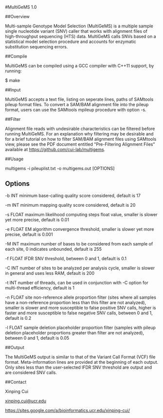 #MultiGeMS 1.0

##Overview

Multi-sample Genotype Model Selection (MultiGeMS) is a multiple sample single 
nucleotide variant (SNV) caller that works with alignment files of 
high-throughput sequencing (HTS) data. MultiGeMS calls SNVs based on a 
statistical model selection procedure and accounts for enzymatic substitution 
sequencing errors. 

##Compile

MultiGeMS can be compiled using a GCC compiler with C++11 support, by running:

$ make

##Input

MultiGeMS accepts a text file, listing on seperate lines, paths of SAMtools 
pileup format files. To convert a SAM/BAM alignment file into the pileup 
format, users can use the SAMtools mpileup procedure with option -s.

##Filter

Alignment file reads with undesirable characteristics can be filtered before 
running MultiGeMS. For an explanation why filtering may be desirable and for a 
brief tutorial on how to filter SAM/BAM alignment files using SAMtools view, 
please see the PDF document entitled "Pre-Filtering Alignment Files" available 
at https://github.com/cui-lab/multigems.

##Usage

multigems -i pileuplist.txt -o multigems.out [OPTIONS]

## Options

-b INT   minimum base-calling quality score considered, default is 17

-m INT   minimum mapping quality score considered, default is 20

-s FLOAT maximum likelihood computing steps float value, smaller is slower yet 
         more precise, default is 0.01

-e FLOAT EM algorithm convergence threshold, smaller is slower yet more 
         precise, default is 0.001

-M INT   maximum number of bases to be considered from each sample of each 
         site, 0 indicates unbounded, default is 255

-f FLOAT lFDR SNV threshold, between 0 and 1, default is 0.1  

-C INT   number of sites to be analyzed per analysis cycle, smaller is slower 
         in general and uses less RAM, default is 200

-t INT   number of threads, can be used in conjunction with -C option for 
         multi-thread efficiency, default is 1

-n FLOAT site non-reference allele proportion filter (sites where all samples 
         have a non-reference proportion less than this filter are not 
         analyzed), smaller is slower and more susceptible to false positive 
         SNV calls, higher is faster and more susceptible to false negative SNV 
         calls, between 0 and 1, default is 0.2

-l FLOAT sample deletion placeholder proportion filter (samples with pileup 
         deletion placeholder proportions greater than filter are not 
         analyzed), between 0 and 1, default is 0.05 

##Output

The MultiGeMS output is similar to that of the Variant Call Format (VCF) file 
format. Meta-information lines are provided at the beginning of each output. 
Only sites less than the user-selected lFDR SNV threshold are output and are 
considered SNV calls.

##Contact

Xinping Cui

xinping.cui@ucr.edu

https://sites.google.com/a/bioinformatics.ucr.edu/xinping-cui/
